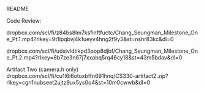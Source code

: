 README

Code Review:

dropbox.com/scl/fi/z84bs8lm7ksfinftfuctc/Chang_Seungman_Milestone_One_Pt.1.mp4?rlkey=9t1lpqbvj4k1ueyv4hng2f9y3&st=nshr83kc&dl=0

dropbox.com/scl/fi/udsivldtikpd3pop8djbf/Chang_Seungman_Milestone_One_Pt.2.mp4?rlkey=8b7ze3n67j7xxabq5rq46cy18&st=43m5bdav&dl=0

Artifact Two (camera.h only)
dropbox.com/scl/fi/cu1l6i6otoxbffn691hnq/CS330-artifact2.zip?rlkey=cgn1nubseet2ujtz9ux5ys0o4&st=10m0cwwb&dl=0
